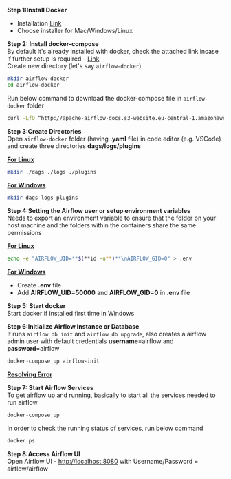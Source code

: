 
**Step 1:Install Docker** 
 - Installation [Link](https://docs.docker.com/get-docker/)
 - Choose installer for Mac/Windows/Linux <br>
 
**Step 2: Install docker-compose**  
By default it's already installed with docker, check the attached link incase if further setup is required - [Link](https://docs.docker.com/compose/install/) <br>
Create  new directory (let's say `airflow-docker`)
```sh
mkdir airflow-docker
cd airflow-docker
```
Run below command to download the docker-compose file in `airflow-docker` folder
```sh
curl -LfO “http://apache-airflow-docs.s3-website.eu-central-1.amazonaws.com/docs/apache-airflow/latest/docker-compose.yaml”
```

**Step 3:Create Directories**  
Open `airflow-docker` folder (having **.yaml** file) in code editor (e.g. VSCode) and create three directories **dags/logs/plugins** <br>

<ins>**For Linux**</ins>
```sh
mkdir ./dags ./logs ./plugins
```
<ins>**For Windows**</ins>
```sh
mkdir dags logs plugins
```
**Step 4:Setting the Airflow user or setup environment variables**  
Needs to export an environment variable to ensure that the folder on your host machine and the folders within the containers share the same permissions <br>

<ins>**For Linux**</ins>
```sh
echo -e "AIRFLOW_UID=**$(**id -u**)**\nAIRFLOW_GID=0" > .env
```
<ins> **For Windows**</ins>
 - Create **.env** file
 - Add **AIRFLOW_UID=50000** and **AIRFLOW_GID=0** in
   **.env** file

**Step 5: Start docker**  
Start docker if installed first time in Windows <br>

**Step 6:Initialize Airflow Instance or Database**  
It runs `airflow db init` and `airflow db upgrade`, also creates a airflow admin user with default credentials **username**=airflow and **password**=airflow 
```sh
docker-compose up airflow-init
```
<ins>**Resolving Error**</ins>

**Step 7: Start Airflow Services**  
To get airflow up and running, basically to start all the services needed to run airflow
```sh
docker-compose up
```

In order to check the running status of services, run below command
```sh
docker ps
```

**Step 8:Access Airflow UI**  
Open Airflow UI - [http://localhost:8080](http://localhost:8080) with Username/Password = airflow/airflow

